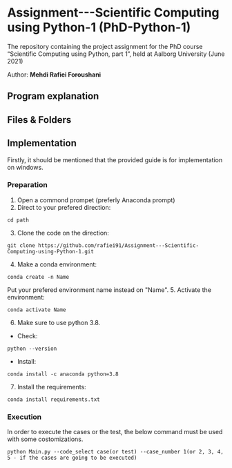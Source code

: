 # Assignment---Scientific Computing using Python-1 (PhD-Python-1)

The repository containing the project assignment for the PhD course “Scientific Computing using Python, part 1”, held at Aalborg University (June 2021)

Author: **Mehdi Rafiei Foroushani**

## Program explanation

## Files & Folders

## Implementation
Firstly, it should be mentioned that the provided guide is for implementation on windows.
### Preparation
1. Open a commond prompet (preferly Anaconda prompt)
2. Direct to your prefered direction:
```
cd path
```
3. Clone the code on the direction:
```
git clone https://github.com/rafiei91/Assignment---Scientific-Computing-using-Python-1.git
```
4. Make a conda environment:
```
conda create -n Name
```
Put your prefered environment name instead on "Name".
5. Activate the environment:
```
conda activate Name
```
6. Make sure to use python 3.8.
- Check:
```
python --version
```
- Install:
```
conda install -c anaconda python=3.8
```
7. Install the requirements:
```
conda install requirements.txt
```
### Execution
In order to execute the cases or the test, the below command must be used with some costomizations.
```
python Main.py --code_select case(or test) --case_number 1(or 2, 3, 4, 5 - if the cases are going to be executed)
```
